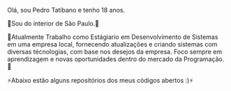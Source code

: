 Olá, sou Pedro Tatibano e tenho 18 anos. </br>


🔭Sou do interior de São Paulo.🔭</br>

🌱Atualmente Trabalho como Estágiario em Desenvolvimento de Sistemas em uma empresa local, fornecendo atualizações e criando sistemas com diversas técnologias, com base nos desejos da empresa.
Foco sempre em aprendizagem e novas oportunidades dentro do mercado da Programação.🌱</br>


⚡Abaixo estão alguns repositórios dos meus códigos abertos :)⚡</br>

<link rel="stylesheet" href="https://cdn.jsdelivr.net/gh/devicons/devicon@v2.15.1/devicon.min.css" width= 30 heigh= 30>
